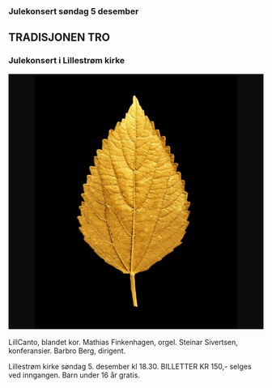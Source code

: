 ### Julekonsert søndag 5 desember
## TRADISJONEN TRO 
### Julekonsert i Lillestrøm kirke

![blad.png](assets/bilder_til_web/blad.png)

LillCanto, blandet kor. 
Mathias Finkenhagen, orgel. 
Steinar Sivertsen, konferansier. 
Barbro Berg, dirigent.

Lillestrøm kirke søndag 5. desember kl 18.30. BILLETTER KR 150,- selges ved inngangen. Barn under 16 år gratis.
